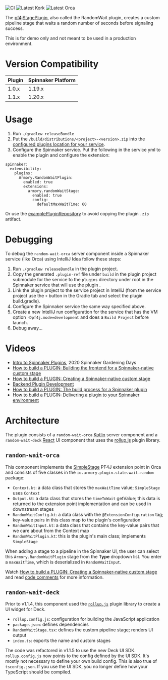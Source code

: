 ![CI](https://github.com/spinnaker-plugin-examples/pf4jStagePlugin/workflows/CI/badge.svg)
![Latest Kork](https://github.com/spinnaker-plugin-examples/pf4jStagePlugin/workflows/Latest%20Kork/badge.svg?branch=master)
![Latest Orca](https://github.com/spinnaker-plugin-examples/pf4jStagePlugin/workflows/Latest%20Orca/badge.svg?branch=master)


The [pf4jStagePlugin](https://github.com/spinnaker-plugin-examples/pf4jStagePlugin), also called the RandomWait plugin, creates a custom pipeline stage that waits a random number of seconds before signaling success.

This is for demo only and not meant to be used in a production environment.

# Version Compatibility

| Plugin  | Spinnaker Platform |
|:----------- | :--------- |
| 1.0.x  |  1.19.x |
| 1.1.x  | 1.20.x |

# Usage

1) Run `./gradlew releaseBundle`
2) Put the `/build/distributions/<project>-<version>.zip` into the [configured plugins location for your service](https://pf4j.org/doc/packaging.html).
3) Configure the Spinnaker service. Put the following in the service yml to enable the plugin and configure the extension:

```
spinnaker:
  extensibility:
    plugins:
      Armory.RandomWaitPlugin:
        enabled: true
        extensions:
          armory.randomWaitStage:
            enabled: true
            config:
              defaultMaxWaitTime: 60
```

Or use the [examplePluginRepository](https://github.com/spinnaker-plugin-examples/examplePluginRepository) to avoid copying the plugin `.zip` artifact.

# Debugging

To debug the `random-wait-orca`  server component inside a Spinnaker service (like Orca) using IntelliJ Idea follow these steps:

1) Run `./gradlew releaseBundle` in the plugin project.
2) Copy the generated `.plugin-ref` file under `build` in the plugin project submodule for the service to the `plugins` directory under root in the Spinnaker service that will use the plugin .
3) Link the plugin project to the service project in IntelliJ (from the service project use the `+` button in the Gradle tab and select the plugin build.gradle).
4) Configure the Spinnaker service the same way specified above.
5) Create a new IntelliJ run configuration for the service that has the VM option `-Dpf4j.mode=development` and does a `Build Project` before launch.
6) Debug away...

# Videos

* [Intro to Spinnaker Plugins](https://youtu.be/HtkXeC8a38Y), 2020 Spinnaker Gardening Days
* [How to build a PLUGIN: Building the frontend for a Spinnaker-native custom stage](https://youtu.be/u9NVlG58NYo)
* [How to build a PLUGIN: Creating a Spinnaker-native custom stage](https://youtu.be/b7BmMY1kR10)
* [Backend Plugin Development](https://drive.google.com/open?id=1JPkXG5NnXowb1OElAFj2VjnpvUDA-Wyi)
* [How to build a PLUGIN: The build process for a Spinnaker plugin](https://youtu.be/-AIOXdgvNqs)
* [How to build a PLUGIN: Delivering a plugin to your Spinnaker environment](https://youtu.be/G2eyc9gzNS0)

# Architecture

The plugin consists of a `random-wait-orca` [Kotlin](https://kotlinlang.org/docs/reference/) server component and a `random-wait-deck` [React](https://reactjs.org/) UI component that uses the [rollup.js](https://rollupjs.org/guide/en/#plugins-overview) plugin library.

## `random-wait-orca`

This component implements the [SimpleStage](https://github.com/spinnaker/orca/blob/master/orca-api/src/main/java/com/netflix/spinnaker/orca/api/simplestage/SimpleStage.java) PF4J extension point in Orca and  consists of five classes in the `io.armory.plugin.state.wait.random` package:

* `Context.kt`: a data class that stores the `maxWaitTime` value; `SimpleStage` uses `Context`
* `Output.kt`: a data class that stores the `timeToWait` getValue; this data is returned to the extension point implementation and can be used in downstream stages
* `RandomWaitConfig.kt`: a data class with the `@ExtensionConfiguration` tag; key-value pairs in this class map to the plugin's configuration
* `RandomWaitInput.kt`: a data class that contains the key-value pairs that we care about from the Context map
* `RandomWaitPlugin.kt`: this is the plugin's main class; implements `SimpleStage`

When adding a stage to a pipeline in the Spinnaker UI, the user can select this `Armory.RandomWaitPlugin` stage from the **Type** dropdown list. You enter a `maxWaitTime`, which is deserialized in `RandomWaitInput`.

Watch [How to build a PLUGIN: Creating a Spinnaker-native custom stage](https://youtu.be/b7BmMY1kR10) and read [code comments](https://github.com/spinnaker-plugin-examples/pf4jStagePlugin/tree/master/random-wait-orca/src/main/kotlin/io/armory/plugin/stage/wait/random) for more information.

## `random-wait-deck`

Prior to v1.1.4, this component used the [`rollup.js`](https://rollupjs.org/guide/en/#plugins-overview) plugin library to create a UI widget for Deck.

* `rollup.config.js`: configuration for building the JavaScript application
* `package.json`: defines dependencies
* `RandomWaitStage.tsx`: defines the custom pipeline stage; renders UI output
* `index.ts`: exports the name and custom stages

The code was refactored in v1.1.5 to use the new Deck UI SDK. `rollup.config.js`
now points to the config defined by the UI SDK. It's mostly not necessary to
define your own build config. This is also true of `tsconfig.json`. If you use
the UI SDK, you no longer define how your TypeScript should be compiled.
